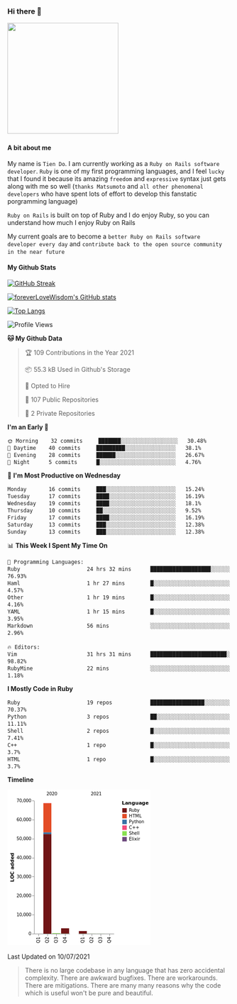 ### Hi there 👋

<!--
**foreverLoveWisdom/foreverLoveWisdom** is a ✨ _special_ ✨ repository because its `README.md` (this file) appears on your GitHub profile.

Here are some ideas to get you started:

- 🔭 I’m currently working on ...
- 🌱 I’m currently learning ...
- 👯 I’m looking to collaborate on ...
- 🤔 I’m looking for help with ...
- 💬 Ask me about ...
- 📫 How to reach me: ...
- 😄 Pronouns: ...
- ⚡ Fun fact: ...
-->

<img src="https://codecondo.com/wp-content/uploads/2017/09/railslogo.png" width="250" height="250">

#### A bit about me
My name is `Tien Do`. I am currently working as a `Ruby on Rails software developer`. `Ruby` is one of my first programming languages, and I feel `lucky` that I found it because its amazing `freedom` and `expressive` syntax just gets along with me so well (`thanks Matsumoto` and `all other phenomenal developers` who have spent lots of effort to develop this fanstatic porgramming language)

`Ruby on Rails` is built on top of Ruby and I do enjoy Ruby, so you can understand how much I enjoy Ruby on Rails

My current goals are to become a `better Ruby on Rails software developer every day` and `contribute back to the open source community in the near future`

#### My Github Stats

[![GitHub Streak](https://github-readme-streak-stats.herokuapp.com/?user=foreverLoveWisdom&theme=dracula)](https://git.io/streak-stats)
&nbsp;
&nbsp;

[![foreverLoveWisdom's GitHub stats](https://github-readme-stats.vercel.app/api?username=foreverLoveWisdom&show_icons=true&theme=react&count_private=true)](https://github.com/anuraghazra/github-readme-stats)

[![Top Langs](https://github-readme-stats.vercel.app/api/top-langs/?username=foreverLoveWisdom&show_icons=true&theme=vue-dark)](https://github.com/anuraghazra/github-readme-stats)

<!--START_SECTION:waka-->
![Profile Views](http://img.shields.io/badge/Profile%20Views-55-blue)

**🐱 My Github Data** 

> 🏆 109 Contributions in the Year 2021
 > 
> 📦 55.3 kB Used in Github's Storage 
 > 
> 💼 Opted to Hire
 > 
> 📜 107 Public Repositories 
 > 
> 🔑 2 Private Repositories  
 > 
**I'm an Early 🐤** 

```text
🌞 Morning    32 commits     ███████░░░░░░░░░░░░░░░░░░   30.48% 
🌆 Daytime    40 commits     █████████░░░░░░░░░░░░░░░░   38.1% 
🌃 Evening    28 commits     ██████░░░░░░░░░░░░░░░░░░░   26.67% 
🌙 Night      5 commits      █░░░░░░░░░░░░░░░░░░░░░░░░   4.76%

```
📅 **I'm Most Productive on Wednesday** 

```text
Monday       16 commits     ███░░░░░░░░░░░░░░░░░░░░░░   15.24% 
Tuesday      17 commits     ████░░░░░░░░░░░░░░░░░░░░░   16.19% 
Wednesday    19 commits     ████░░░░░░░░░░░░░░░░░░░░░   18.1% 
Thursday     10 commits     ██░░░░░░░░░░░░░░░░░░░░░░░   9.52% 
Friday       17 commits     ████░░░░░░░░░░░░░░░░░░░░░   16.19% 
Saturday     13 commits     ███░░░░░░░░░░░░░░░░░░░░░░   12.38% 
Sunday       13 commits     ███░░░░░░░░░░░░░░░░░░░░░░   12.38%

```


📊 **This Week I Spent My Time On** 

```text
💬 Programming Languages: 
Ruby                     24 hrs 32 mins      ███████████████████░░░░░░   76.93% 
Haml                     1 hr 27 mins        █░░░░░░░░░░░░░░░░░░░░░░░░   4.57% 
Other                    1 hr 19 mins        █░░░░░░░░░░░░░░░░░░░░░░░░   4.16% 
YAML                     1 hr 15 mins        █░░░░░░░░░░░░░░░░░░░░░░░░   3.95% 
Markdown                 56 mins             ░░░░░░░░░░░░░░░░░░░░░░░░░   2.96%

🔥 Editors: 
Vim                      31 hrs 31 mins      ████████████████████████░   98.82% 
RubyMine                 22 mins             ░░░░░░░░░░░░░░░░░░░░░░░░░   1.18%

```

**I Mostly Code in Ruby** 

```text
Ruby                     19 repos            █████████████████░░░░░░░░   70.37% 
Python                   3 repos             ██░░░░░░░░░░░░░░░░░░░░░░░   11.11% 
Shell                    2 repos             █░░░░░░░░░░░░░░░░░░░░░░░░   7.41% 
C++                      1 repo              █░░░░░░░░░░░░░░░░░░░░░░░░   3.7% 
HTML                     1 repo              █░░░░░░░░░░░░░░░░░░░░░░░░   3.7%

```


**Timeline**

![Chart not found](https://raw.githubusercontent.com/foreverLoveWisdom/foreverLoveWisdom/main/charts/bar_graph.png) 


 Last Updated on 10/07/2021
<!--END_SECTION:waka-->


> There is no large codebase in any language that has zero accidental complexity. There are awkward bugfixes. There are workarounds. There are mitigations.
> There are many many reasons why the code which is useful won't be pure and beautiful.

